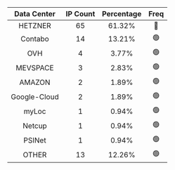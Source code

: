 | Data Center | IP Count | Percentage | Freq |
|:------------:|:--------:|:-----------:|:-----:|
| HETZNER | 65 | 61.32% | 🔴 |
| Contabo | 14 | 13.21% | 🟢 |
| OVH | 4 | 3.77% | 🟢 |
| MEVSPACE | 3 | 2.83% | 🟢 |
| AMAZON | 2 | 1.89% | 🟢 |
| Google-Cloud | 2 | 1.89% | 🟢 |
| myLoc | 1 | 0.94% | 🟢 |
| Netcup | 1 | 0.94% | 🟢 |
| PSINet | 1 | 0.94% | 🟢 |
| OTHER | 13 | 12.26% | 🟢 |